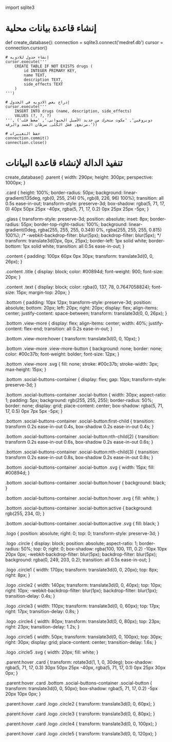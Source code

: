 import sqlite3

# إنشاء قاعدة بيانات محلية
def create_database():
    connection = sqlite3.connect('medref.db')
    cursor = connection.cursor()

    # إنشاء جدول للادويه
    cursor.execute('''
        CREATE TABLE IF NOT EXISTS drugs (
            id INTEGER PRIMARY KEY,
            name TEXT,
            description TEXT,
            side_effects TEXT
        )
    ''')

    # إدراج بعض الادويه في الجدول
    cursor.execute('''
        INSERT INTO drugs (name, description, side_effects)
        VALUES (?, ?, ?)
    ''', ('دوبروفين', 'مكوث متحرك من جديد الأصيل الحيواني.', 'ضغط قلب مرتفع, فشل الكلى, سرطان العضد والرقة.'))

    # حفظ التغييرات
    connection.commit()
    connection.close()

# تنفيذ الدالة لإنشاء قاعدة البيانات
create_database() 
.parent {
  width: 290px;
  height: 300px;
  perspective: 1000px;
}

.card {
  height: 100%;
  border-radius: 50px;
  background: linear-gradient(135deg, rgb(0, 255, 214) 0%, rgb(8, 226, 96) 100%);
  transition: all 0.5s ease-in-out;
  transform-style: preserve-3d;
  box-shadow: rgba(5, 71, 17, 0) 40px 50px 25px -40px, rgba(5, 71, 17, 0.2) 0px 25px 25px -5px;
}

.glass {
  transform-style: preserve-3d;
  position: absolute;
  inset: 8px;
  border-radius: 55px;
  border-top-right-radius: 100%;
  background: linear-gradient(0deg, rgba(255, 255, 255, 0.349) 0%, rgba(255, 255, 255, 0.815) 100%);
  /* -webkit-backdrop-filter: blur(5px);
  backdrop-filter: blur(5px); */
  transform: translate3d(0px, 0px, 25px);
  border-left: 1px solid white;
  border-bottom: 1px solid white;
  transition: all 0.5s ease-in-out;
}

.content {
  padding: 100px 60px 0px 30px;
  transform: translate3d(0, 0, 26px);
}

.content .title {
  display: block;
  color: #00894d;
  font-weight: 900;
  font-size: 20px;
}

.content .text {
  display: block;
  color: rgba(0, 137, 78, 0.7647058824);
  font-size: 15px;
  margin-top: 20px;
}

.bottom {
  padding: 10px 12px;
  transform-style: preserve-3d;
  position: absolute;
  bottom: 20px;
  left: 20px;
  right: 20px;
  display: flex;
  align-items: center;
  justify-content: space-between;
  transform: translate3d(0, 0, 26px);
}

.bottom .view-more {
  display: flex;
  align-items: center;
  width: 40%;
  justify-content: flex-end;
  transition: all 0.2s ease-in-out;
}

.bottom .view-more:hover {
  transform: translate3d(0, 0, 10px);
}

.bottom .view-more .view-more-button {
  background: none;
  border: none;
  color: #00c37b;
  font-weight: bolder;
  font-size: 12px;
}

.bottom .view-more .svg {
  fill: none;
  stroke: #00c37b;
  stroke-width: 3px;
  max-height: 15px;
}

.bottom .social-buttons-container {
  display: flex;
  gap: 10px;
  transform-style: preserve-3d;
}

.bottom .social-buttons-container .social-button {
  width: 30px;
  aspect-ratio: 1;
  padding: 5px;
  background: rgb(255, 255, 255);
  border-radius: 50%;
  border: none;
  display: grid;
  place-content: center;
  box-shadow: rgba(5, 71, 17, 0.5) 0px 7px 5px -5px;
}

.bottom .social-buttons-container .social-button:first-child {
  transition: transform 0.2s ease-in-out 0.4s, box-shadow 0.2s ease-in-out 0.4s;
}

.bottom .social-buttons-container .social-button:nth-child(2) {
  transition: transform 0.2s ease-in-out 0.6s, box-shadow 0.2s ease-in-out 0.6s;
}

.bottom .social-buttons-container .social-button:nth-child(3) {
  transition: transform 0.2s ease-in-out 0.8s, box-shadow 0.2s ease-in-out 0.8s;
}

.bottom .social-buttons-container .social-button .svg {
  width: 15px;
  fill: #00894d;
}

.bottom .social-buttons-container .social-button:hover {
  background: black;
}

.bottom .social-buttons-container .social-button:hover .svg {
  fill: white;
}

.bottom .social-buttons-container .social-button:active {
  background: rgb(255, 234, 0);
}

.bottom .social-buttons-container .social-button:active .svg {
  fill: black;
}

.logo {
  position: absolute;
  right: 0;
  top: 0;
  transform-style: preserve-3d;
}

.logo .circle {
  display: block;
  position: absolute;
  aspect-ratio: 1;
  border-radius: 50%;
  top: 0;
  right: 0;
  box-shadow: rgba(100, 100, 111, 0.2) -10px 10px 20px 0px;
  -webkit-backdrop-filter: blur(5px);
  backdrop-filter: blur(5px);
  background: rgba(0, 249, 203, 0.2);
  transition: all 0.5s ease-in-out;
}

.logo .circle1 {
  width: 170px;
  transform: translate3d(0, 0, 20px);
  top: 8px;
  right: 8px;
}

.logo .circle2 {
  width: 140px;
  transform: translate3d(0, 0, 40px);
  top: 10px;
  right: 10px;
  -webkit-backdrop-filter: blur(1px);
  backdrop-filter: blur(1px);
  transition-delay: 0.4s;
}

.logo .circle3 {
  width: 110px;
  transform: translate3d(0, 0, 60px);
  top: 17px;
  right: 17px;
  transition-delay: 0.8s;
}

.logo .circle4 {
  width: 80px;
  transform: translate3d(0, 0, 80px);
  top: 23px;
  right: 23px;
  transition-delay: 1.2s;
}

.logo .circle5 {
  width: 50px;
  transform: translate3d(0, 0, 100px);
  top: 30px;
  right: 30px;
  display: grid;
  place-content: center;
  transition-delay: 1.6s;
}

.logo .circle5 .svg {
  width: 20px;
  fill: white;
}

.parent:hover .card {
  transform: rotate3d(1, 1, 0, 30deg);
  box-shadow: rgba(5, 71, 17, 0.3) 30px 50px 25px -40px, rgba(5, 71, 17, 0.1) 0px 25px 30px 0px;
}

.parent:hover .card .bottom .social-buttons-container .social-button {
  transform: translate3d(0, 0, 50px);
  box-shadow: rgba(5, 71, 17, 0.2) -5px 20px 10px 0px;
}

.parent:hover .card .logo .circle2 {
  transform: translate3d(0, 0, 60px);
}

.parent:hover .card .logo .circle3 {
  transform: translate3d(0, 0, 80px);
}

.parent:hover .card .logo .circle4 {
  transform: translate3d(0, 0, 100px);
}

.parent:hover .card .logo .circle5 {
  transform: translate3d(0, 0, 120px);
}

